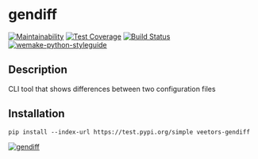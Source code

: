 # gendiff

[![Maintainability](https://api.codeclimate.com/v1/badges/b8457694b3136c6c9389/maintainability)](https://codeclimate.com/github/veetors/python-project-lvl2/maintainability)
[![Test Coverage](https://api.codeclimate.com/v1/badges/b8457694b3136c6c9389/test_coverage)](https://codeclimate.com/github/veetors/python-project-lvl2/test_coverage)
[![Build Status](https://travis-ci.org/veetors/python-project-lvl2.svg?branch=master)](https://travis-ci.org/veetors/python-project-lvl2)
[![wemake-python-styleguide](https://img.shields.io/badge/style-wemake-000000.svg)](https://github.com/wemake-services/wemake-python-styleguide)

## Description
CLI tool that shows differences between two configuration files

## Installation
`pip install --index-url https://test.pypi.org/simple veetors-gendiff`

[![gendiff](https://asciinema.org/a/1x598bPFFEHjbnXLcfjva3JrO.png)](https://asciinema.org/a/1x598bPFFEHjbnXLcfjva3JrO)